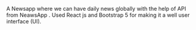 A Newsapp where we can have daily news globally with the help of API from NeawsApp .
Used React js and Bootstrap 5 for making it a well user interface (UI).
